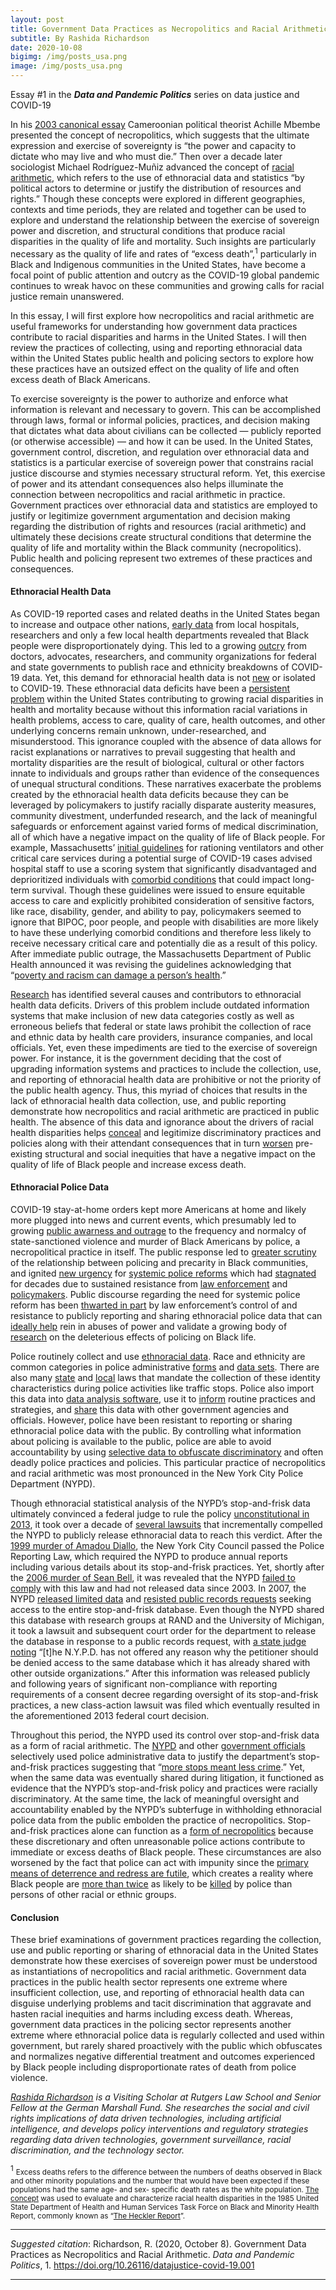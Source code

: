 ```yaml
---
layout: post
title: Government Data Practices as Necropolitics and Racial Arithmetic
subtitle: By Rashida Richardson
date: 2020-10-08
bigimg: /img/posts_usa.png
image: /img/posts_usa.png
---
```


Essay #1 in the **_Data and Pandemic Politics_** series on data justice and COVID-19

In his [2003 canonical essay](https://racismandnationalconsciousnessresources.files.wordpress.com/2008/11/achille-mbembe-necropolitics.pdf) Cameroonian political theorist Achille Mbembe presented the concept of necropolitics, which suggests that the ultimate expression and exercise of sovereignty is “the power and capacity to dictate who may live and who must die.” Then over a decade later sociologist Michael Rodríguez-Muñiz advanced the concept of [racial arithmetic](https://osf.io/preprints/socarxiv/kbfcv/), which refers to the use of ethnoracial data and statistics “by political actors to determine or justify the distribution of resources and rights.” Though these concepts were explored in different geographies, contexts and time periods, they are related and together can be used to explore and understand the relationship between the exercise of sovereign power and discretion, and structural conditions that produce racial disparities in the quality of life and mortality. Such insights are particularly necessary as the quality of life and rates of “excess death”,<sup>1</sup> particularly in Black and Indigenous communities in the United States, have become a focal point of public attention and outcry as the COVID-19 global pandemic continues to wreak havoc on these communities and growing calls for racial justice remain unanswered. 

In this essay, I will first explore how necropolitics and racial arithmetic are useful frameworks for understanding how government data practices contribute to racial disparities and harms in the United States. I will then review the practices of collecting, using and reporting ethnoracial data within the United States public health and policing sectors to explore how these practices have an outsized effect on the quality of life and often excess death of Black Americans. 

To exercise sovereignty is the power to authorize and enforce what information is relevant and necessary to govern. This can be accomplished through laws, formal or informal policies, practices, and decision making that dictates what data about civilians can be collected — publicly reported (or otherwise accessible) — and how it can be used. In the United States, government control, discretion, and regulation over ethnoracial data and statistics is a particular exercise of sovereign power that constrains racial justice discourse and stymies necessary structural reform. Yet, this exercise of power and its attendant consequences also helps illuminate the connection between necropolitics and racial arithmetic in practice. Government practices over ethnoracial data and statistics are employed to justify or legitimize government argumentation and decision making regarding the distribution of rights and resources (racial arithmetic) and ultimately these decisions create structural conditions that determine the quality of life and mortality within the Black community (necropolitics). Public health and policing represent two extremes of these practices and consequences. 

#### Ethnoracial Health Data
As COVID-19 reported cases and related deaths in the United States began to increase and outpace other nations, [early data](https://www.propublica.org/article/early-data-shows-african-americans-have-contracted-and-died-of-coronavirus-at-an-alarming-rate) from local hospitals, researchers and only a few local health departments revealed that Black people were disproportionately dying. This led to a growing [outcry](https://www.politico.com/news/2020/06/14/missing-data-veils-coronavirus-damage-to-minority-communities-316198) from doctors, advocates, researchers, and community organizations for federal and state governments to publish race and ethnicity breakdowns of COVID-19 data. Yet, this demand for ethnoracial health data is not [new](https://healthitanalytics.com/news/incomplete-population-health-data-exacerbates-care-disparities) or isolated to COVID-19. These ethnoracial data deficits have been a [persistent problem](https://www.washingtonpost.com/local/the-cure-for-racial-disparities-in-health-care-is-known-its-the-willingness-to-fix-it-thats-lagging/2020/04/21/1ed28610-83c7-11ea-878a-86477a724bdb_story.html) within the United States contributing to growing racial disparities in health and mortality because without this information racial variations in health problems, access to care, quality of care, health outcomes, and other underlying concerns remain unknown, under-researched, and misunderstood. This ignorance coupled with the absence of data allows for racist explanations or narratives to prevail suggesting that health and mortality disparities are the result of biological, cultural or other factors innate to individuals and groups rather than evidence of the consequences of unequal structural conditions. These narratives exacerbate the problems created by the ethnoracial health data deficits because they can be leveraged by policymakers to justify racially disparate austerity measures, community divestment, underfunded research, and the lack of meaningful safeguards or enforcement against varied forms of medical discrimination, all of which have a negative impact on the quality of life of Black people. For example, Massachusetts’ [initial guidelines](https://d279m997dpfwgl.cloudfront.net/wp/2020/04/CSC_April-7_2020.pdf) for rationing ventilators and other critical care services during a potential surge of COVID-19 cases advised hospital staff to use a scoring system that significantly disadvantaged and deprioritized individuals with [comorbid conditions](https://www.cdc.gov/coronavirus/2019-ncov/need-extra-precautions/people-with-medical-conditions.html) that could impact long-term survival. Though these guidelines were issued to ensure equitable access to care and explicitly prohibited consideration of sensitive factors, like race, disability, gender, and ability to pay, policymakers seemed to ignore that BIPOC, poor people, and people with disabilities are more likely to have these underlying comorbid conditions and therefore less likely to receive necessary critical care and potentially die as a result of this policy. After immediate public outrage, the Massachusetts Department of Public Health announced it was revising the guidelines acknowledging that “[poverty and racism can damage a person’s health](https://www.wbur.org/commonhealth/2020/04/20/mass-guidelines-ventilator-covid-coronavirus).”

[Research](https://www.ncbi.nlm.nih.gov/books/NBK222062/) has identified several causes and contributors to ethnoracial health data deficits. Drivers of this problem include outdated information systems that make inclusion of new data categories costly as well as erroneous beliefs that federal or state laws prohibit the collection of race and ethnic data by health care providers, insurance companies, and local officials. Yet, even these impediments are tied to the exercise of sovereign power. For instance, it is the government deciding that the cost of upgrading information systems and practices to include the collection, use, and reporting of ethnoracial health data are prohibitive or not the priority of the public health agency. Thus, this myriad of choices that results in the lack of ethnoracial health data collection, use, and public reporting demonstrate how necropolitics and racial arithmetic are practiced in public health. The absence of this data and ignorance about the drivers of racial health disparities helps [conceal](https://www.politico.com/news/2020/06/14/missing-data-veils-coronavirus-damage-to-minority-communities-316198) and legitimize discriminatory practices and policies along with their attendant consequences that in turn [worsen](https://www.racecounts.org/covid/) pre-existing structural and social inequities that have a negative impact on the quality of life of Black people and increase excess death. 

#### Ethnoracial Police Data
COVID-19 stay-at-home orders kept more Americans at home and likely more plugged into news and current events, which presumably led to growing [public awarness and outrage](https://nymag.com/intelligencer/2020/06/protests-of-george-floyds-killing-have-gone-global.html) to the frequency and normalcy of state-sanctioned violence and murder of Black Americans by police, a necropolitical practice in itself. The public response led to [greater scrutiny](https://www.medicalnewstoday.com/articles/police-violence-physical-and-mental-health-impacts-on-black-americans) of the relationship between policing and precarity in Black communities, and ignited [new urgency](https://www.hrw.org/news/2020/08/12/us-14-recommendations-fundamental-police-reform#) for [systemic police reforms](https://www.theatlantic.com/magazine/archive/2020/09/police-reform-is-not-enough/614176/)  which had [stagnated](https://www.cnn.com/2020/06/18/us/new-york-city-passes-police-reform-bills/index.html) for decades due to sustained resistance from [law enforcement](https://www.nytimes.com/2020/06/06/us/police-unions-minneapolis-kroll.html) and [policymakers](https://www.politico.com/states/new-york/albany/story/2020/05/31/longtime-supporters-dismayed-at-de-blasios-shift-from-police-reformer-to-defender-1289640). Public discourse regarding the need for systemic police reform has been [thwarted in part](https://usafacts.org/articles/measuring-what-matters-addressing-police-reform-must-start-accurate-data/) by law enforcement’s control of and resistance to publicly reporting and sharing ethnoracial police data that can [ideally help](https://www.bloomberg.com/news/articles/2015-08-24/the-missing-ingredient-in-stop-and-frisk-reform-open-data) rein in abuses of power and validate a growing body of [research](https://www.ncbi.nlm.nih.gov/pmc/articles/PMC4824697/) on the deleterious effects of policing on Black life.

Police routinely collect and use [ethnoracial data](https://scholar.princeton.edu/sites/default/files/jmummolo/files/klm.pdf). Race and ethnicity are common categories in police administrative [forms](https://www.nola.gov/getattachment/NOPD/Policies/Chapter-41-12-Field-Interview-Card-EFFECTIVE-4-28-19.pdf/) and [data sets](https://data.baltimorecity.gov/Public-Safety/BPD-Arrests/3i3v-ibrt). There are also many [state](https://openjustice.doj.ca.gov/exploration/stop-data) and [local](https://www1.nyc.gov/site/ccrb/complaints/right-to-know-act.page#:~:text=The%20Right%20to%20Know%20Act%2C%20in%20effect%20as%20of%20October,the%20beginning%20of%20certain%20interactions) laws that mandate the collection of these identity characteristics during police activities like traffic stops. Police also import this data into [data analysis software](https://www.buzzfeednews.com/article/carolinehaskins1/training-documents-palantir-lapd), use it to [inform](https://www.policechiefmagazine.org/changing-the-face-crime-prevention/) routine practices and strategies, and [share](https://www.researchgate.net/publication/263411192_Gang_databases_Context_and_questions) this data with other government agencies and officials. However, police have been resistant to reporting or sharing ethnoracial police data with the public. By controlling what information about policing is available to the public, police are able to avoid accountability by using [selective data to obfuscate discriminatory](https://papers.ssrn.com/sol3/papers.cfm?abstract_id=2662630) and often deadly police practices and policies. This particular practice of necropolitics and racial arithmetic was most pronounced in the New York City Police Department (NYPD). 

Though ethnoracial statistical analysis of the NYPD’s stop-and-frisk data ultimately convinced a federal judge to rule the policy [unconstitutional in 2013](https://ccrjustice.org/home/what-we-do/our-cases/floyd-et-al-v-city-new-york-et-al), it took over a decade of [several lawsuits](https://ccrjustice.org/home/what-we-do/our-cases/daniels-et-al-v-city-new-york) that incrementally compelled the NYPD to publicly release ethnoracial data to reach this verdict. After the [1999 murder of Amadou Diallo](https://www.cbsnews.com/news/the-diallo-case-a-timeline/), the New York City Council passed the Police Reporting Law, which required the NYPD to produce annual reports including various details about its stop-and-frisk practices. Yet, shortly after the [2006 murder of Sean Bell](https://www.theguardian.com/world/2006/nov/27/usa.julianborger), it was revealed that the NYPD [failed to comply](https://www.aclu.org/press-releases/wake-bell-shooting-nyclu-protests-nypd-failure-comply-racial-profiling-reform) with this law and had not released data since 2003. In 2007, the NYPD [released limited data](https://www.nytimes.com/2007/02/03/nyregion/03frisk.html) and [resisted public records requests](https://www.nyclu.org/sites/default/files/stop_frisk_petition_111307.pdf) seeking access to the entire stop-and-frisk database. Even though the NYPD shared this database with research groups at RAND and the University of Michigan, it took a lawsuit and subsequent court order for the department to release the database in response to a public records request, with [a state judge noting](https://www.nytimes.com/2008/05/31/nyregion/31frisk.html) “[t]he N.Y.P.D. has not offered any reason why the petitioner should be denied access to the same database which it has already shared with other outside organizations.” After this information was released publicly and following years of significant non-compliance with reporting requirements of a consent decree regarding oversight of its stop-and-frisk practices, a new class-action lawsuit was filed which eventually resulted in the aforementioned 2013 federal court decision. 

Throughout this period, the NYPD used its control over stop-and-frisk data as a form of racial arithmetic. The [NYPD](https://nypost.com/1999/05/09/3000-stop-and-frisks-net-only-6-guns/) and other [government officials](https://thechiefleader.com/news/news_of_the_week/mayor-insists-cop-stops-cut-crime-so-much-that-fewer-are-needed/article_3de68fec-bbd8-11e2-a8ec-0019bb30f31a.html) selectively used police administrative data to justify the department’s stop-and-frisk practices suggesting that “[more stops meant less crime](https://www.bloomberg.com/news/articles/2015-08-24/the-missing-ingredient-in-stop-and-frisk-reform-open-data).” Yet, when the same data was eventually shared during litigation, it functioned as evidence that the NYPD’s stop-and-frisk policy and practices were racially discriminatory. At the same time, the lack of meaningful oversight and accountability enabled by the NYPD’s subterfuge in withholding ethnoracial police data from the public embolden the practice of necropolitics. Stop-and-frisk practices alone can function as a [form of necropolitics](https://www.cambridge.org/core/journals/du-bois-review-social-science-research-on-race/article/dying-fast-and-dying-slow-in-black-space/113E9238F929CC40959D3F5ABE7D7509) because these discretionary and often unreasonable police actions contribute to immediate or excess deaths of Black people. These circumstances are also worsened by the fact that police can act with impunity since the [primary means of deterrence and redress are futile](https://scholarship.law.columbia.edu/cgi/viewcontent.cgi?article=3660&context=faculty_scholarship), which creates a reality where Black people are [more than twice](https://scholarship.law.columbia.edu/cgi/viewcontent.cgi?article=3660&context=faculty_scholarship) as likely to be [killed](https://onlinelibrary.wiley.com/doi/abs/10.1111/1745-9133.12269) by police than persons of other racial or ethnic groups. 

#### Conclusion
These brief examinations of government practices regarding the collection, use and public reporting or sharing of ethnoracial data in the United States demonstrate how these exercises of sovereign power must be understood as instantiations of necropolitics and racial arithmetic. Government data practices in the public health sector represents one extreme where insufficient collection, use, and reporting of ethnoracial health data can disguise underlying problems and tacit discrimination that aggravate and hasten racial inequities and harms including excess death. Whereas, government data practices in the policing sector represents another extreme where ethnoracial police data is regularly collected and used within government, but rarely shared proactively with the public which obfuscates and normalizes negative differential treatment and outcomes experienced by Black people including disproportionate rates of death from police violence.

_[Rashida Richardson](https://www.rashidarichardson.com/) is a Visiting Scholar at Rutgers Law School and Senior Fellow at the German Marshall Fund. She researches the social and civil rights implications of data driven technologies, including artificial intelligence, and develops policy interventions and regulatory strategies regarding data driven technologies, government surveillance, racial discrimination, and the technology sector._

<sup>1</sup> <small>Excess deaths refers to the difference between the numbers of deaths observed in Black and other minority populations and the number that would have been expected if these populations had the same age- and sex- specific death rates as the white population. [The concept](https://www.cdc.gov/mmwr/preview/mmwrhtml/00000688.htm) was used to evaluate and characterize racial health disparities in the 1985 United State Department of Health and Human Services Task Force on Black and Minority Health Report, commonly known as “[The Heckler Report](https://minorityhealth.hhs.gov/assets/pdf/checked/1/ANDERSON.pdf)”.</small>

***
_Suggested citation_: Richardson, R. (2020, October 8). Government Data Practices as Necropolitics and Racial Arithmetic. _Data and Pandemic Politics_, 1. https://doi.org/10.26116/datajustice-covid-19.001
***
